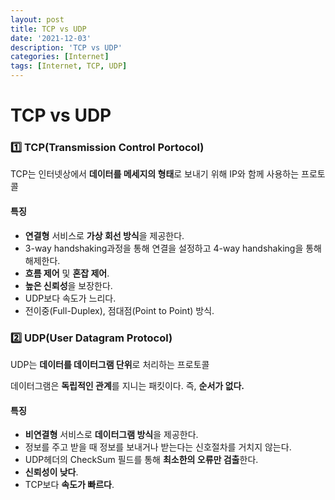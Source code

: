 ```yaml
---
layout: post
title: TCP vs UDP
date: '2021-12-03'
description: 'TCP vs UDP'
categories: [Internet]
tags: [Internet, TCP, UDP]
---
```

# TCP vs UDP

### 1️⃣ TCP(Transmission Control Portocol)

TCP는 인터넷상에서 **데이터를 메세지의 형태**로 보내기 위해 IP와 함께 사용하는 프로토콜

#### 특징

- **연결형** 서비스로 **가상 회선 방식**을 제공한다.
- 3-way handshaking과정을 통해 연결을 설정하고 4-way handshaking을 통해 해제한다.
- **흐름 제어** 및 **혼잡 제어**.
- **높은 신뢰성**을 보장한다.
- UDP보다 속도가 느리다.
- 전이중(Full-Duplex), 점대점(Point to Point) 방식.



### 2️⃣ UDP(User Datagram Protocol)

UDP는 **데이터를 데이터그램 단위**로 처리하는 프로토콜

데이터그램은 **독립적인 관계**를 지니는 패킷이다. 즉, **순서가 없다.**

#### 특징

- **비연결형** 서비스로 **데이터그램 방식**을 제공한다.
- 정보를 주고 받을 때 정보를 보내거나 받는다는 신호절차를 거치지 않는다.
- UDP헤더의 CheckSum 필드를 통해 **최소한의 오류만 검출**한다.
- **신뢰성이 낮다**.
- TCP보다 **속도가 빠르다**.